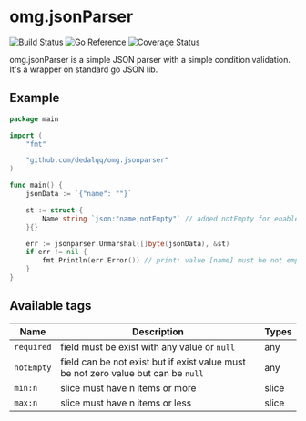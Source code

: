 # omg.jsonParser

[![Build Status](https://travis-ci.com/dedalqq/omg.jsonparser.svg?branch=master)](https://travis-ci.com/dedalqq/omg.jsonparser)
[![Go Reference](https://pkg.go.dev/badge/github.com/dedalqq/omg.jsonparser.svg)](https://pkg.go.dev/github.com/dedalqq/omg.jsonparser)
[![Coverage Status](https://coveralls.io/repos/github/dedalqq/omg.jsonparser/badge.svg?branch=master)](https://coveralls.io/github/dedalqq/omg.jsonparser?branch=master)

omg.jsonParser is a simple JSON parser with a simple condition validation. It's a wrapper on standard go JSON lib.

## Example

```go
package main

import (
	"fmt"

	"github.com/dedalqq/omg.jsonparser"
)

func main() {
	jsonData := `{"name": ""}`

	st := struct {
		Name string `json:"name,notEmpty"` // added notEmpty for enable validation for it field
	}{}

	err := jsonparser.Unmarshal([]byte(jsonData), &st)
	if err != nil {
		fmt.Println(err.Error()) // print: value [name] must be not empty
	}
}

```

## Available tags

| Name        | Description                                                                        | Types |
| ----------- | ---------------------------------------------------------------------------------- | ----- |
| `required`  | field must be exist with any value or `null`                                       | any   |
| `notEmpty`  | field can be not exist but if exist value must be not zero value but can be `null` | any   |
| `min:n`     | slice must have n items or more                                                    | slice |
| `max:n`     | slice must have n items or less                                                    | slice |